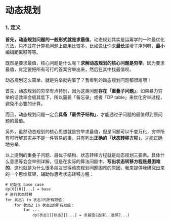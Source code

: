 # 动态规划 

### 1. 定义

**首先，动态规划问题的一般形式就是求最值**。动态规划其实是运筹学的一种最优化方法，只不过在计算机问题上应用比较多，比如说让你求**最长**递增子序列呀，**最小**编辑距离呀等等。

既然是要求最值，核心问题是什么呢？**求解动态规划的核心问题是穷举**。因为要求最值，肯定要把所有可行的答案穷举出来，然后在其中找最值呗。

动态规划这么简单，就是穷举就完事了？我看到的动态规划问题都很难啊！

首先，动态规划的穷举有点特别，因为这类问题**存在「重叠子问题」**，如果暴力穷举的话效率会极其低下，所以需要「备忘录」或者「DP table」来优化穷举过程，避免不必要的计算。

而且，动态规划问题一定会**具备「最优子结构」**，才能通过子问题的最值得到原问题的最值。

另外，虽然动态规划的核心思想就是穷举求最值，但是问题可以千变万化，穷举所有可行解其实并不是一件容易的事，只有列出**正确的「状态转移方程」**，才能正确地穷举。

以上提到的重叠子问题、最优子结构、状态转移方程就是动态规划三要素。具体什么意思等会会举例详解，但是在实际的算法问题中，**写出状态转移方程是最困难的**，这也就是为什么很多朋友觉得动态规划问题困难的原因，我来提供我研究出来的一个思维框架，辅助你思考状态转移方程：

```
# 初始化 base case
dp[0][0][...] = base
# 进行状态转移
for 状态1 in 状态1的所有取值：
    for 状态2 in 状态2的所有取值：
        for ...
            dp[状态1][状态2][...] = 求最值(选择1，选择2...)

```

